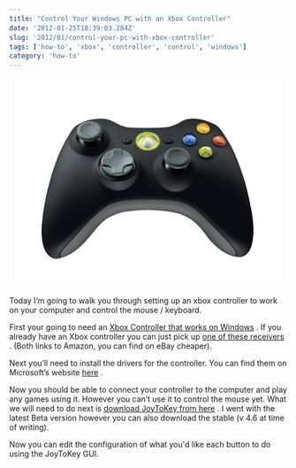 ```yaml
---
title: "Control Your Windows PC with an Xbox Controller"
date: '2012-01-25T18:39:03.284Z'
slug: '2012/01/control-your-pc-with-xbox-controller'
tags: ['how-to', 'xbox', 'controller', 'control', 'windows']
category: 'how-to'
---
```

![Xbox 360 Controller](images/Microsoft-Xbox360-Controller-Wireless_enl.jpg)

Today I’m going to walk you through setting up an xbox controller to work on your computer and control the mouse / keyboard.

First your going to need an [Xbox Controller that works on Windows](http://www.amazon.com/Microsoft-Xbox-Wireless-Controller-Windows/dp/B004QRKWKQ/ref=sr_1_1?ie=UTF8&qid=1327515212&sr=8-1) . If you already have an Xbox controller you can just pick up [one of these receivers](http://www.amazon.com/Xbox-360-Wireless-Gaming-Receiver-Black/dp/B0032A0RBC/ref=sr_1_9?ie=UTF8&qid=1327515231&sr=8-9) . (Both links to Amazon, you can  find on  eBay cheaper).

Next you’ll need to install the drivers for the controller. You can find them on Microsoft’s website [here](http://www.microsoft.com/hardware/en-us/d/xbox-360-wireless-controller-for-windows) .

Now you should be able to connect your controller to the computer and play any games using it. However you can’t use it to control the mouse yet. What we will need to do next is [download JoyToKey from here](https://joytokey.net/) . I went with the latest Beta version however you can also download the stable (v 4.6 at time of writing).

Now you can edit the configuration of what you'd like each button to do using the JoyToKey GUI.